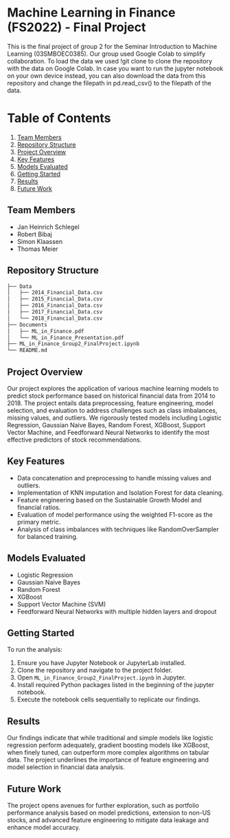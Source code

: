 # Machine Learning in Finance (FS2022) - Final Project

This is the final project of group 2 for the Seminar Introduction to Machine Learning (03SMBOEC0385). Our group used Google Colab to simplify collaboration. To load the data we used !git clone to clone the repository with the data on Google Colab. In case you want to run the jupyter notebook on your own device instead, you can also download the data from this repository and change the filepath in pd.read_csv() to the filepath of the data.

# Table of Contents

1. [Team Members](#team-members)
2. [Repository Structure](#Repository-Structure)
3. [Project Overview](#project-overview)
4. [Key Features](#key-features)
5. [Models Evaluated](#models-evaluated)
6. [Getting Started](#getting-started)
7. [Results](#results)
8. [Future Work](#future-work)

## Team Members

- Jan Heinrich Schlegel
- Robert Bibaj
- Simon Klaassen
- Thomas Meier

## Repository Structure

```bash
├── Data
│   ├── 2014_Financial_Data.csv
│   ├── 2015_Financial_Data.csv
│   ├── 2016_Financial_Data.csv
│   ├── 2017_Financial_Data.csv
│   └── 2018_Financial_Data.csv
├── Documents
│   ├── ML_in_Finance.pdf
│   └── ML_in_Finance_Presentation.pdf
├── ML_in_Finance_Group2_FinalProject.ipynb
└── README.md

```

## Project Overview

Our project explores the application of various machine learning models to predict stock performance based on historical financial data from 2014 to 2018. The project entails data preprocessing, feature engineering, model selection, and evaluation to address challenges such as class imbalances, missing values, and outliers. We rigorously tested models including Logistic Regression, Gaussian Naive Bayes, Random Forest, XGBoost, Support Vector Machine, and Feedforward Neural Networks to identify the most effective predictors of stock recommendations.

## Key Features

- Data concatenation and preprocessing to handle missing values and outliers.
- Implementation of KNN imputation and Isolation Forest for data cleaning.
- Feature engineering based on the Sustainable Growth Model and financial ratios.
- Evaluation of model performance using the weighted F1-score as the primary metric.
- Analysis of class imbalances with techniques like RandomOverSampler for balanced training.

## Models Evaluated

- Logistic Regression
- Gaussian Naive Bayes
- Random Forest
- XGBoost
- Support Vector Machine (SVM)
- Feedforward Neural Networks with multiple hidden layers and dropout

## Getting Started

To run the analysis:

1. Ensure you have Jupyter Notebook or JupyterLab installed.
2. Clone the repository and navigate to the project folder.
3. Open `ML_in_Finance_Group2_FinalProject.ipynb` in Jupyter.
4. Install required Python packages listed in the beginning of the jupyter notebook.
5. Execute the notebook cells sequentially to replicate our findings.

## Results

Our findings indicate that while traditional and simple models like logistic regression perform adequately, gradient boosting models like XGBoost, when finely tuned, can outperform more complex algorithms on tabular data. The project underlines the importance of feature engineering and model selection in financial data analysis.

## Future Work

The project opens avenues for further exploration, such as portfolio performance analysis based on model predictions, extension to non-US stocks, and advanced feature engineering to mitigate data leakage and enhance model accuracy.
